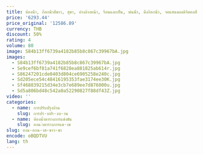 ```yaml
---
title: ห้องน้ํา, ก๊อกน้ําสีขาว, สุขา, อ่างล้างหน้า, ร้อนและเย็น, พ่นน้ํา, ดึงก๊อกน้ํา, จอแสดงผลดิจิตอลสีเทาปืน และหมุน
price: '6293.44'
price_original: '12586.89'
currency: THB
discount: 50%
rating: 4
volume: 80
image: S84b13ff6739a4182b85b8c867c39967bA.jpg
images:
  - S84b13ff6739a4182b85b8c867c39967bA.jpg
  - Se9cef6bf81a741f6828ea881825ab614r.jpg
  - S86247201cde0403d804ce6905258e240c.jpg
  - Sd205ece54c48416195353fae3174ee30K.jpg
  - Sf468839215d34e3cb7e689ee7d876000u.jpg
  - Sd5a806bd48c542a0a52290827f88df43Z.jpg
video: ''
categories:
  - name: การปรับปรุงบ้าน
    slug: การปร-บปร-งบ-าน
  - name: ห้องน้ำตารางการแข่งขัน
    slug: องน-ำตารางการแข-งข
slug: องน-อกน-าส-ขาว-ขา
encode: oBQDTVU
lang: th
---
```

  